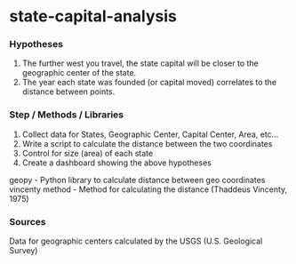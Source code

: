 # state-capital-analysis

### Hypotheses

1. The further west you travel, the state capital will be closer to the geographic center of the state.
2. The year each state was founded (or capital moved) correlates to the distance between points.


### Step / Methods / Libraries
1. Collect data for States, Geographic Center, Capital Center, Area, etc...
2. Write a script to calculate the distance between the two coordinates
3. Control for size (area) of each state
4. Create a dashboard showing the above hypotheses


geopy - Python library to calculate distance between geo coordinates
vincenty method - Method for calculating the distance (Thaddeus Vincenty, 1975)


### Sources
Data for geographic centers calculated by the USGS (U.S. Geological Survey)